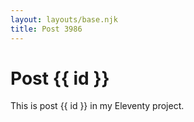 ```yaml
---
layout: layouts/base.njk
title: Post 3986
---
```


# Post {{ id }}

This is post {{ id }} in my Eleventy project.
